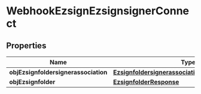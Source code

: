 
# WebhookEzsignEzsignsignerConnect

## Properties
| Name | Type | Description | Notes |
| ------------ | ------------- | ------------- | ------------- |
| **objEzsignfoldersignerassociation** | [**EzsignfoldersignerassociationResponseCompound**](EzsignfoldersignerassociationResponseCompound.md) |  |  |
| **objEzsignfolder** | [**EzsignfolderResponse**](EzsignfolderResponse.md) |  |  [optional] |



